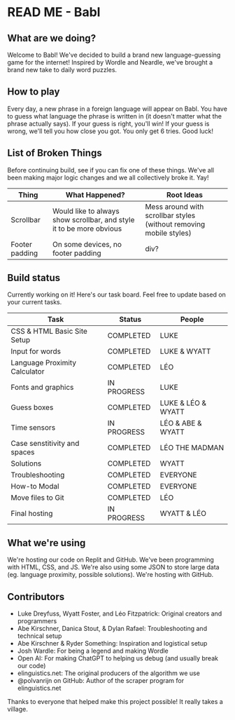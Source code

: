 # READ ME - Babl

## What are we doing?
Welcome to Babl! We've decided to build a brand new language-guessing game for the internet! Inspired by Wordle and Neardle, we've brought a brand new take to daily word puzzles. 

## How to play
Every day, a new phrase in a foreign language will appear on Babl. You have to guess what language the phrase is written in (it doesn't matter what the phrase actually says). If your guess is right, you'll win! If your guess is wrong, we'll tell you how close you got. You only get 6 tries. Good luck!

## List of Broken Things
Before continuing build, see if you can fix one of these things. We've all been making major logic changes and we all collectively broke it. Yay!

|Thing|What Happened?|Root Ideas|
|---|---|---|
|Scrollbar|Would like to always show scrollbar, and style it to be more obvious|Mess around with scrollbar styles (without removing mobile styles)|
|Footer padding|On some devices, no footer padding|div?|

## Build status
Currently working on it! Here's our task board. Feel free to update based on your current tasks. 

|Task|Status|People|
|---|---|---|
|CSS & HTML Basic Site Setup|COMPLETED|LUKE|
|Input for words|COMPLETED|LUKE & WYATT|
|Language Proximity Calculator|COMPLETED|LÉO|
|Fonts and graphics|IN PROGRESS|LUKE|
|Guess boxes|COMPLETED|LUKE & LÉO & WYATT|
|Time sensors|IN PROGRESS|LÉO & ABE & WYATT|
|Case senstitivity and spaces|COMPLETED|LÉO THE MADMAN|
|Solutions|COMPLETED|WYATT|
|Troubleshooting|COMPLETED|EVERYONE|
|How-to Modal|COMPLETED|EVERYONE|
|Move files to Git|COMPLETED|LÉO|
|Final hosting|IN PROGRESS|WYATT & LÉO|

## What we're using
We're hosting our code on Replit and GitHub. We've been programming with HTML, CSS, and JS. We're also using some JSON to store large data (eg. language proximity, possible solutions). We're hosting with GitHub. 

## Contributors
* Luke Dreyfuss, Wyatt Foster, and Léo Fitzpatrick: Original creators and programmers
* Abe Kirschner, Danica Stout, & Dylan Rafael: Troubleshooting and technical setup
* Abe Kirschner & Ryder Something: Inspiration and logistical setup
* Josh Wardle: For being a legend and making Wordle
* Open AI: For making ChatGPT to helping us debug (and usually break our code)
* elinguistics.net: The original producers of the algorithm we use
* @polvanrijn on GitHub: Author of the scraper program for elinguistics.net

Thanks to everyone that helped make this project possible! It really takes a village.